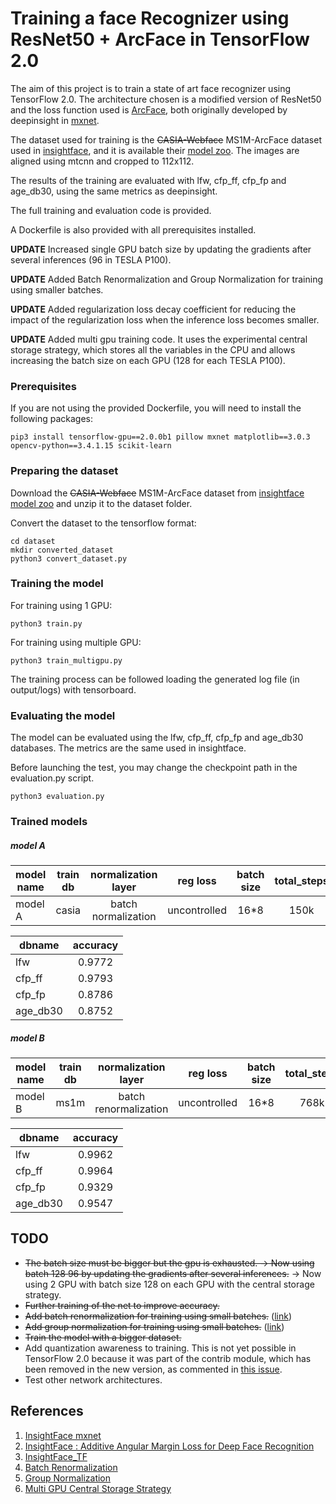 # Training a face Recognizer using ResNet50 + ArcFace in TensorFlow 2.0

The aim of this project is to train a state of art face recognizer using TensorFlow 2.0. The architecture chosen is a modified version of ResNet50 and the loss function used is [ArcFace](https://arxiv.org/pdf/1801.07698.pdf), both originally developed by deepinsight in [mxnet](https://github.com/deepinsight/insightface).

The dataset used for training is the ~~CASIA-Webface~~ MS1M-ArcFace dataset used in [insightface](https://github.com/deepinsight/insightface), and it is available their [model zoo](https://github.com/deepinsight/insightface/wiki/Dataset-Zoo). The images are aligned using mtcnn and cropped to 112x112.

The results of the training are evaluated with lfw, cfp_ff, cfp_fp and age_db30, using the same metrics as deepinsight.

The full training and evaluation code is provided.

A Dockerfile is also provided with all prerequisites installed.

**UPDATE** Increased single GPU batch size by updating the gradients after several inferences (96 in TESLA P100).

**UPDATE** Added Batch Renormalization and Group Normalization for training using smaller batches.

**UPDATE** Added regularization loss decay coefficient for reducing the impact of the regularization loss when the inference loss becomes smaller.

**UPDATE** Added multi gpu training code. It uses the experimental central storage strategy, which stores all the variables in the CPU and allows increasing the batch size on each GPU (128 for each TESLA P100).

### Prerequisites

If you are not using the provided Dockerfile, you will need to install the following packages:

```
pip3 install tensorflow-gpu==2.0.0b1 pillow mxnet matplotlib==3.0.3 opencv-python==3.4.1.15 scikit-learn
```

### Preparing the dataset

Download the ~~CASIA-Webface~~ MS1M-ArcFace dataset from [insightface model zoo](https://github.com/deepinsight/insightface/wiki/Dataset-Zoo) and unzip it to the dataset folder.

Convert the dataset to the tensorflow format:

```
cd dataset
mkdir converted_dataset
python3 convert_dataset.py
```

### Training the model

For training using 1 GPU:

```
python3 train.py
```

For training using multiple GPU:

```
python3 train_multigpu.py
```

The training process can be followed loading the generated log file (in output/logs) with tensorboard.

### Evaluating the model

The model can be evaluated using the lfw, cfp_ff, cfp_fp and age_db30 databases. The metrics are the same used in insightface.

Before launching the test, you may change the checkpoint path in the evaluation.py script.

```
python3 evaluation.py
```

### Trained models

##### model A
| model name    | train db| normalization layer |reg loss|batch size| total_steps | download |
| ----- |:-----:|:-----:|:-----:|:-----:|:-----:|:-----:|
| model A | casia |batch normalization|uncontrolled|16*8| 150k |[model a](https://drive.google.com/open?id=1RrVazZAWgDL26HxtacdeHfOADWERDUHK)|

| dbname | accuracy |
| ----- |:-----:|
| lfw |0.9772|
| cfp_ff |0.9793|
| cfp_fp |0.8786|
| age_db30 |0.8752|


##### model B
| model name    | train db| normalization layer |reg loss|batch size| total_steps | download |
| ----- |:-----:|:-----:|:-----:|:-----:|:-----:|:-----:|
| model B | ms1m |batch renormalization|uncontrolled|16*8| 768k |[model b](https://drive.google.com/open?id=1PBDCw69nc3Ld02tj1n-ScFEbamzug7sW)|

| dbname | accuracy |
| ----- |:-----:|
| lfw |0.9962|
| cfp_ff |0.9964|
| cfp_fp |0.9329|
| age_db30 |0.9547|

## TODO
* ~~The batch size must be bigger but the gpu is exhausted. -> Now using batch ~~128~~ 96 by updating the gradients after several inferences.~~ -> Now using 2 GPU with batch size 128 on each GPU with the central storage strategy.
* ~~Further training of the net to improve accuracy.~~
* ~~Add batch renormalization for training using small batches.~~ ([link](https://arxiv.org/pdf/1702.03275.pdf))
* ~~Add group normalization for training using small batches.~~ ([link](https://arxiv.org/pdf/1803.08494.pdf))
* ~~Train the model with a bigger dataset.~~
* Add quantization awareness to training. This is not yet possible in TensorFlow 2.0 because it was part of the contrib module, which has been removed in the new version, as commented in [this issue](https://github.com/tensorflow/tensorflow/issues/27880).
* Test other network architectures.

## References
1. [InsightFace mxnet](https://github.com/deepinsight/insightface)
2. [InsightFace : Additive Angular Margin Loss for Deep Face Recognition](https://arxiv.org/abs/1801.07698)
3. [InsightFace_TF](https://raw.githubusercontent.com/auroua/InsightFace_TF)
4. [Batch Renormalization](https://arxiv.org/pdf/1702.03275.pdf)
5. [Group Normalization](https://arxiv.org/pdf/1803.08494.pdf)
6. [Multi GPU Central Storage Strategy](https://www.tensorflow.org/api_docs/python/tf/distribute/experimental/CentralStorageStrategy)
